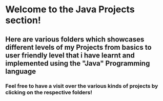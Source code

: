 # Welcome to the Java Projects section!

## Here are various folders which showcases different levels of my Projects from basics to user friendly level that i have learnt and implemented using the "Java" Programming language

### Feel free to have a visit over the various kinds of projects by clicking on the respective folders!